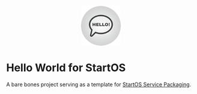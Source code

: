 <p align="center">
  <img src="icon.png" alt="Project Logo" width="21%">
</p>

# Hello World for StartOS

A bare bones project serving as a template for [StartOS Service Packaging](https://docs.start9.com/packaging-guide).
